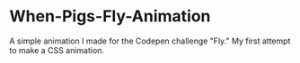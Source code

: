 # When-Pigs-Fly-Animation
A simple animation I made for the Codepen challenge "Fly." My first attempt to make a CSS animation.
